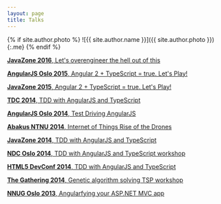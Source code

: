 ```yaml
---
layout: page
title: Talks
---
```


{% if site.author.photo %}
  ![{{ site.author.name }}]({{ site.author.photo }}){:.me}
{% endif %}

[**JavaZone 2016**, Let's overengineer the hell out of this](https://2016.javazone.no/program/lets-overengineer-the-hell-out-of-this)

[**AngularJS Oslo 2015**, Angular 2 + TypeScript = true. Let's Play!](https://vimeo.com/139748385)

[**JavaZone 2015**, Angular 2 + TypeScript = true. Let's Play!](http://2015.javazone.no/details.html?talk=acebf1e3eee01e898dce83500151c00ddf734eafe9fc17721f550477890791dd)

[**TDC 2014**, TDD with AngularJS and TypeScript](https://vimeo.com/113368071)

[**AngularJS Oslo 2014**, Test Driving AngularJS](https://vimeo.com/109831868)

[**Abakus NTNU 2014**, Internet of Things Rise of the Drones](https://abakus.no/event/1405-itera-internet-of-things-rise-of-the-drones/)

[**JavaZone 2014**, TDD with AngularJS and TypeScript](http://2014.javazone.no/presentation.html?id=e72daf93)

[**NDC Oslo 2014**, TDD with AngularJS and TypeScript workshop](http://ndcoslo.com/)

[**HTML5 DevConf 2014**, TDD with AngularJS and TypeScript](https://www.youtube.com/watch?v=1_7OUwvHsPI)

[**The Gathering 2014**, Genetic algorithm solving TSP workshop](http://www.gathering.org/tg14/live/#!/schedule)

[**NNUG Oslo 2013**, Angularfying your ASP.NET MVC app](http://www.meetup.com/NNUGOslo/events/146021102/)
